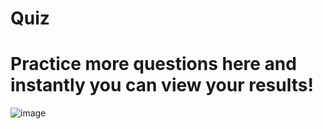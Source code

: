 # Quiz
# Practice more questions here and instantly you can view your results!


![image](https://github.com/user-attachments/assets/2370ef72-f022-466d-959a-0c446d74ac8c)

